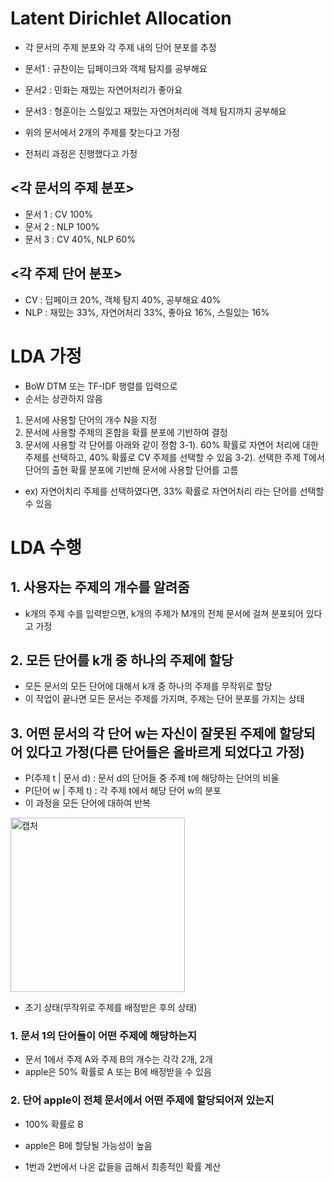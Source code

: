 # Latent Dirichlet Allocation

- 각 문서의 주제 분포와 각 주제 내의 단어 분포를 추정

- 문서1 : 규찬이는 딥페이크와 객체 탐지를 공부해요
- 문서2 : 민화는 재밌는 자연어처리가 좋아요
- 문서3 : 형훈이는 스릴있고 재밌는 자연어처리에 객체 탐지까지 공부해요

- 위의 문서에서 2개의 주제를 찾는다고 가정
- 전처리 과정은 진행했다고 가정

## <각 문서의 주제 분포>
- 문서 1 : CV 100%
- 문서 2 : NLP 100%
- 문서 3 : CV 40%, NLP 60%

## <각 주제 단어 분포>
- CV : 딥페이크 20%, 객체 탐지 40%, 공부해요 40%
- NLP : 재밌는 33%, 자연어처리 33%, 좋아요 16%, 스릴있는 16%
# LDA 가정

- BoW DTM 또는 TF-IDF 행렬를 입력으로
- 순서는 상관하지 않음

1. 문서에 사용할 단어의 개수 N을 지정
2. 문서에 사용할 주제의 혼합을 확률 분포에 기반하여 결정
3. 문서에 사용할 각 단어를 아래와 같이 정함
3-1). 60% 확률로 자연어 처리에 대한 주제를 선택하고, 40% 확률로 CV 주제를 선택할 수 있음
3-2). 선택한 주제 T에서 단어의 출현 확률 분포에 기반해 문서에 사용할 단어를 고름
- ex) 자연어치리 주제를 선택하였다면, 33% 확률로 자연어처리 라는 단어를 선택할 수 있음

# LDA 수행

## 1. 사용자는 주제의 개수를 알려줌
- k개의 주제 수를 입력받으면, k개의 주제가 M개의 전체 문서에 걸쳐 분포되어 있다고 가정

## 2. 모든 단어를 k개 중 하나의 주제에 할당
- 모든 문서의 모든 단어에 대해서 k개 중 하나의 주제를 무작위로 할당
- 이 작업이 끝나면 모든 문서는 주제를 가지며, 주제는 단어 분포를 가지는 상태

## 3. 어떤 문서의 각 단어 w는 자신이 잘못된 주제에 할당되어 있다고 가정(다른 단어들은 올바르게 되었다고 가정)
- P(주제 t | 문서 d) : 문서 d의 단어들 중 주제 t에 해당하는 단어의 비율
- P(단어 w | 주제 t) : 각 주제 t에서 해당 단어 w의 분포
- 이 과정을 모든 단어에 대하여 반복

<img width="279" alt="캡처" src="https://user-images.githubusercontent.com/80622859/201518693-d6c11792-403d-4826-8ce7-5645ba7ffacb.PNG">

- 초기 상태(무작위로 주제를 배정받은 후의 상태)

### 1. 문서 1의 단어들이 어떤 주제에 해당하는지
- 문서 1에서 주제 A와 주제 B의 개수는 각각 2개, 2개
- apple은 50% 확률로 A 또는 B에 배정받을 수 있음

### 2. 단어 apple이 전체 문서에서 어떤 주제에 할당되어져 있는지
- 100% 확률로 B
- apple은 B에 할당될 가능성이 높음

- 1번과 2번에서 나온 값들을 곱해서 최종적인 확률 계산
